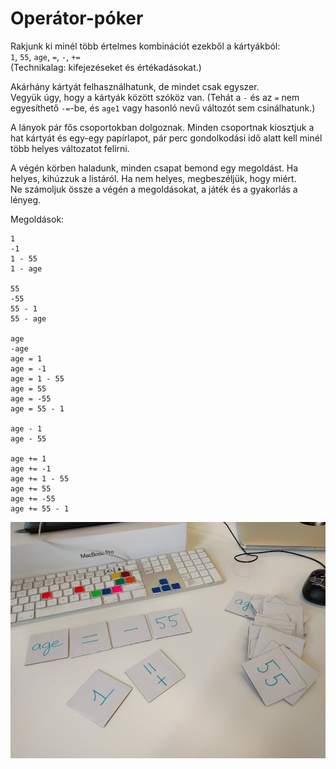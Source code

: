 # Operátor-póker

Rakjunk ki minél több értelmes kombinációt ezekből a kártyákból:  
`1`, `55`, `age`, `=`, `-`, `+=`  
(Technikalag: kifejezéseket és értékadásokat.)  

Akárhány kártyát felhasználhatunk, de mindet csak egyszer.  
Vegyük úgy, hogy a kártyák között szóköz van. (Tehát a `-` és az `=` nem egyesíthető `-=`-be, és `age1` vagy hasonló nevű változót sem csinálhatunk.)  

A lányok pár fős csoportokban dolgoznak. Minden csoportnak kiosztjuk a hat kártyát és egy-egy papírlapot, pár perc gondolkodási idő alatt kell minél több helyes változatot felírni.  

A végén körben haladunk, minden csapat bemond egy megoldást. Ha helyes, kihúzzuk a listáról. Ha nem helyes, megbeszéljük, hogy miért.  
Ne számoljuk össze a végén a megoldásokat, a játék és a gyakorlás a lényeg.  

Megoldások:  
```
1  
-1  
1 - 55  
1 - age  

55  
-55  
55 - 1  
55 - age  

age  
-age  
age = 1  
age = -1  
age = 1 - 55  
age = 55  
age = -55  
age = 55 - 1  

age - 1  
age - 55  

age += 1  
age += -1  
age += 1 - 55  
age += 55  
age += -55  
age += 55 - 1  
```

![](operator-poker.jpg)  